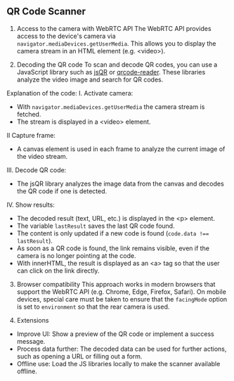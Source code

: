 ## QR Code Scanner

1. Access to the camera with WebRTC API
The WebRTC API provides access to the device's camera via `navigator.mediaDevices.getUserMedia`. This allows you to display the camera stream in an HTML element (e.g. &lt;video&gt;).


2. Decoding the QR code
To scan and decode QR codes, you can use a JavaScript library such as [jsQR](https://github.com/cozmo/jsQR) or [qrcode-reader](https://github.com/zxing-js/library). These libraries analyze the video image and search for QR codes.

Explanation of the code:
I. Activate camera:
 - With `navigator.mediaDevices.getUserMedia` the camera stream is fetched.
 - The stream is displayed in a &lt;video&gt; element.

II Capture frame:
 - A canvas element is used in each frame to analyze the current image of the video stream.

III. Decode QR code:
 - The jsQR library analyzes the image data from the canvas and decodes the QR code if one is detected.

IV. Show results:
 - The decoded result (text, URL, etc.) is displayed in the &lt;p&gt; element.
 - The variable `lastResult` saves the last QR code found. 
 - The content is only updated if a new code is found (`code.data !== lastResult`).
 - As soon as a QR code is found, the link remains visible, even if the camera is no longer pointing at the code.
 - With innerHTML, the result is displayed as an &lt;a&gt; tag so that the user can click on the link directly.


3. Browser compatibility
This approach works in modern browsers that support the WebRTC API (e.g. Chrome, Edge, Firefox, Safari). On mobile devices, special care must be taken to ensure that the `facingMode` option is set to `environment` so that the rear camera is used.


4. Extensions
 - Improve UI: Show a preview of the QR code or implement a success message.
 - Process data further: The decoded data can be used for further actions, such as opening a URL or filling out a form.
 - Offline use: Load the JS libraries locally to make the scanner available offline.